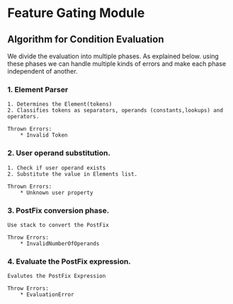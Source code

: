 # Feature Gating Module

## Algorithm for Condition Evaluation

We divide the evaluation into multiple phases. As explained below.
using these phases we can handle multiple kinds of errors and 
make each phase independent of another.


### 1. Element Parser

    1. Determines the Element(tokens)
    2. Classifies tokens as separators, operands (constants,lookups) and operators.
  
    Thrown Errors:
        * Invalid Token
 
### 2. User operand substitution.
    1. Check if user operand exists
    2. Substitute the value in Elements list.
    
    Thrown Errors:
        * Unknown user property
        
### 3. PostFix conversion phase.
    Use stack to convert the PostFix
    
    Throw Errors:
        * InvalidNumberOfOperands 
        
### 4. Evaluate the PostFix expression.
    Evalutes the PostFix Expression 
    
    Throw Errors:
        * EvaluationError 
